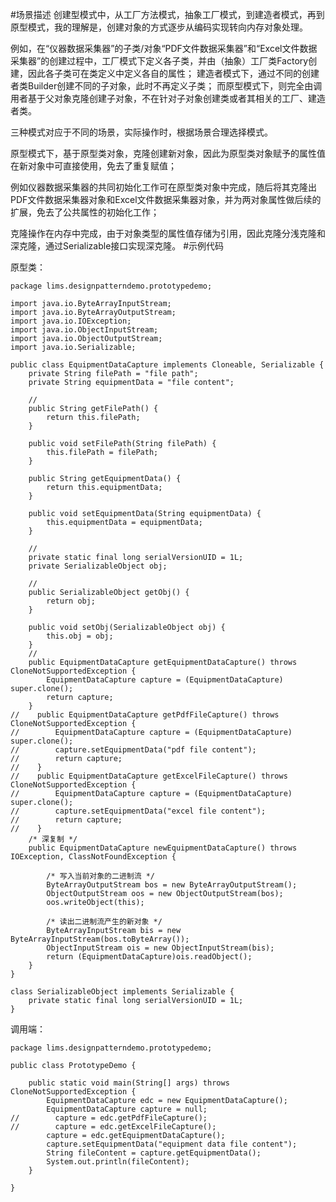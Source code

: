 #场景描述
创建型模式中，从工厂方法模式，抽象工厂模式，到建造者模式，再到原型模式，我的理解是，创建对象的方式逐步从编码实现转向内存对象处理。

例如，在“仪器数据采集器”的子类/对象“PDF文件数据采集器”和“Excel文件数据采集器”的创建过程中，工厂模式下定义各子类，并由（抽象）工厂类Factory创建，因此各子类可在类定义中定义各自的属性；
建造者模式下，通过不同的创建者类Builder创建不同的子对象，此时不再定义子类；
而原型模式下，则完全由调用者基于父对象克隆创建子对象，不在针对子对象创建类或者其相关的工厂、建造者类。

三种模式对应于不同的场景，实际操作时，根据场景合理选择模式。

原型模式下，基于原型类对象，克隆创建新对象，因此为原型类对象赋予的属性值在新对象中可直接使用，免去了重复赋值；

例如仪器数据采集器的共同初始化工作可在原型类对象中完成，随后将其克隆出PDF文件数据采集器对象和Excel文件数据采集器对象，并为两对象属性做后续的扩展，免去了公共属性的初始化工作；

克隆操作在内存中完成，由于对象类型的属性值存储为引用，因此克隆分浅克隆和深克隆，通过Serializable接口实现深克隆。
#示例代码

原型类：
```
package lims.designpatterndemo.prototypedemo;

import java.io.ByteArrayInputStream;
import java.io.ByteArrayOutputStream;
import java.io.IOException;
import java.io.ObjectInputStream;
import java.io.ObjectOutputStream;
import java.io.Serializable;

public class EquipmentDataCapture implements Cloneable, Serializable {
    private String filePath = "file path";
    private String equipmentData = "file content";

    //
    public String getFilePath() {
        return this.filePath;
    }

    public void setFilePath(String filePath) {
        this.filePath = filePath;
    }

    public String getEquipmentData() {
        return this.equipmentData;
    }

    public void setEquipmentData(String equipmentData) {
        this.equipmentData = equipmentData;
    }

    //
    private static final long serialVersionUID = 1L;
    private SerializableObject obj;

    //
    public SerializableObject getObj() {
        return obj;
    }

    public void setObj(SerializableObject obj) {
        this.obj = obj;
    }
    //
    public EquipmentDataCapture getEquipmentDataCapture() throws CloneNotSupportedException {  
        EquipmentDataCapture capture = (EquipmentDataCapture) super.clone();  
        return capture;  
    }  
//    public EquipmentDataCapture getPdfFileCapture() throws CloneNotSupportedException {  
//        EquipmentDataCapture capture = (EquipmentDataCapture) super.clone(); 
//        capture.setEquipmentData("pdf file content");
//        return capture;  
//    }  
//    public EquipmentDataCapture getExcelFileCapture() throws CloneNotSupportedException {  
//        EquipmentDataCapture capture = (EquipmentDataCapture) super.clone(); 
//        capture.setEquipmentData("excel file content");
//        return capture;  
//    }  
    /* 深复制 */  
    public EquipmentDataCapture newEquipmentDataCapture() throws IOException, ClassNotFoundException {  
  
        /* 写入当前对象的二进制流 */  
        ByteArrayOutputStream bos = new ByteArrayOutputStream();  
        ObjectOutputStream oos = new ObjectOutputStream(bos);  
        oos.writeObject(this);  
  
        /* 读出二进制流产生的新对象 */  
        ByteArrayInputStream bis = new ByteArrayInputStream(bos.toByteArray());  
        ObjectInputStream ois = new ObjectInputStream(bis);  
        return (EquipmentDataCapture)ois.readObject();  
    }  
}

class SerializableObject implements Serializable {
    private static final long serialVersionUID = 1L;
}
```
调用端：
```
package lims.designpatterndemo.prototypedemo;

public class PrototypeDemo {

    public static void main(String[] args) throws CloneNotSupportedException {
        EquipmentDataCapture edc = new EquipmentDataCapture();
        EquipmentDataCapture capture = null;
//        capture = edc.getPdfFileCapture();
//        capture = edc.getExcelFileCapture();
        capture = edc.getEquipmentDataCapture();
        capture.setEquipmentData("equipment data file content");
        String fileContent = capture.getEquipmentData();
        System.out.println(fileContent);
    }

}
```